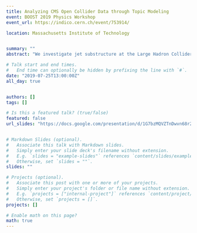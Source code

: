 ```yaml
---
title: Analyzing CMS Open Collider Data through Topic Modeling
event: BOOST 2019 Physics Workshop
event_url: https://indico.cern.ch/event/753914/

location: Massachusetts Institute of Technology


summary: ""
abstract: "We investigate jet substructure at the Large Hadron Collider with the CMS Open Data. We analyze a sample of jets from 2.3/fb of 7 TeV proton-proton collisions detected by the CMS experiment in 2011 with the companion simulated (both pre- and post-detector) datasets, focusing on a high-quality sample of jets with transverse momenta restricted to between 375 and 425 GeV. We further move to a specific analysis of jet classification using the unsupervised algorithm of jet topics to provide a new way of defining the categories of quark and gluon jets through their observable properties."

# Talk start and end times.
#   End time can optionally be hidden by prefixing the line with `#`.
date: "2019-07-25T13:00:00Z"
all_day: true


authors: []
tags: []

# Is this a featured talk? (true/false)
featured: false
url_slides: "https://docs.google.com/presentation/d/1G7bzMQVZTnDwvn68r2P4fuZyfJIf58LyPQ_efgno8bg/edit?usp=sharing"


# Markdown Slides (optional).
#   Associate this talk with Markdown slides.
#   Simply enter your slide deck's filename without extension.
#   E.g. `slides = "example-slides"` references `content/slides/example-slides.md`.
#   Otherwise, set `slides = ""`.
slides: ""

# Projects (optional).
#   Associate this post with one or more of your projects.
#   Simply enter your project's folder or file name without extension.
#   E.g. `projects = ["internal-project"]` references `content/project/deep-learning/index.md`.
#   Otherwise, set `projects = []`.
projects: []

# Enable math on this page?
math: true
---
```


